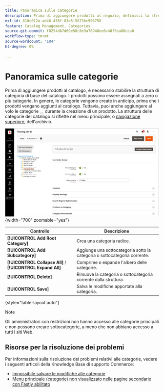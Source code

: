 ```yaml
---
title: Panoramica sulle categorie
description: Prima di aggiungere prodotti al negozio, definisci la struttura di categoria di base del catalogo.
exl-id: 818c012a-ad46-458f-83e5-5873bc996758
feature: Catalog Management, Categories
source-git-commit: f8254db7d69e58c8e9a78948ee6e40f5ea88cea0
workflow-type: tm+mt
source-wordcount: '184'
ht-degree: 0%

---
```


# Panoramica sulle categorie

Prima di aggiungere prodotti al catalogo, è necessario stabilire la struttura di categoria di base del catalogo. I prodotti possono essere assegnati a zero o più categorie. In genere, le categorie vengono create in anticipo, prima che i prodotti vengano aggiunti al catalogo. Tuttavia, puoi anche aggiungere al volo le categorie __ durante la creazione di un prodotto. La struttura delle categorie del catalogo si riflette nel menu principale, o [navigazione superiore](navigation-top.md), dell&#39;archivio.

![Albero categorie](./assets/category-selected.png){width="700" zoomable="yes"}

| Controllo | Descrizione |
|--- |--- |
| **[!UICONTROL Add Root Category]** | Crea una categoria radice. |
| **[!UICONTROL Add Subcategory]** | Aggiunge una sottocategoria sotto la categoria o sottocategoria corrente. |
| **[!UICONTROL Collapse All]** / **[!UICONTROL Expand All]** | Comprime o espande l&#39;albero delle categorie. |
| **[!UICONTROL Delete]** | Rimuove la categoria o sottocategoria corrente dalla struttura. |
| **[!UICONTROL Save]** | Salva le modifiche apportate alla categoria. |

{style="table-layout:auto"}

>[!NOTE]
>
>Gli amministratori con restrizioni non hanno accesso alle categorie principali e non possono creare sottocategorie, a meno che non abbiano accesso a tutti i siti Web.

## Risorse per la risoluzione dei problemi

Per informazioni sulla risoluzione dei problemi relativi alle categorie, vedere i seguenti articoli della Knowledge Base di supporto Commerce:

- [Impossibile salvare le modifiche alle categorie](https://experienceleague.adobe.com/docs/commerce-knowledge-base/kb/troubleshooting/miscellaneous/changes-to-categories-are-not-being-saved.html?lang=it)
- [Menu principale (categorie) non visualizzato nelle pagine secondarie con Fastly abilitato](https://experienceleague.adobe.com/docs/commerce-knowledge-base/kb/troubleshooting/miscellaneous/main-menu-categories-not-displayed-on-subpages-with-fastly-enabled.html?lang=it)
